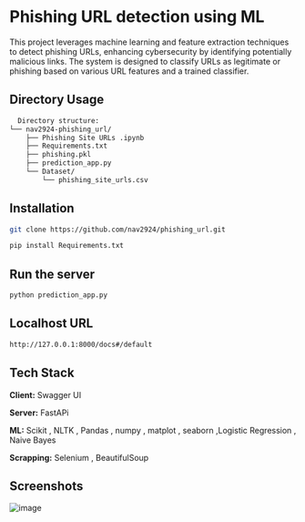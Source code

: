 
# Phishing URL detection using ML

This project leverages machine learning and feature extraction techniques to detect phishing URLs, enhancing cybersecurity by identifying potentially malicious links. The system is designed to classify URLs as legitimate or phishing based on various URL features and a trained classifier.


## Directory Usage

```bash
  Directory structure:
└── nav2924-phishing_url/
    ├── Phishing Site URLs .ipynb
    ├── Requirements.txt
    ├── phishing.pkl
    ├── prediction_app.py
    └── Dataset/
        └── phishing_site_urls.csv

```

## Installation
```bash
git clone https://github.com/nav2924/phishing_url.git
```
```bash
pip install Requirements.txt
```

## Run the server 
```bash
python prediction_app.py
```

## Localhost URL
```bash
http://127.0.0.1:8000/docs#/default
```


## Tech Stack

**Client:** Swagger UI

**Server:** FastAPi 

**ML:** Scikit , NLTK , Pandas , numpy , matplot , seaborn ,Logistic Regression , Naive Bayes  

**Scrapping:** Selenium , BeautifulSoup


## Screenshots 

![image](https://github.com/user-attachments/assets/f740ab82-a19b-4da0-be0d-9991b3585cba)

